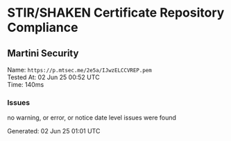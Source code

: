 # STIR/SHAKEN Certificate Repository Compliance

## Martini Security

Name: `https://p.mtsec.me/2e5a/IJwzELCCVREP.pem`\
Tested At: 02 Jun 25 00:52 UTC\
Time: 140ms

### Issues

no warning, or error, or notice date level issues were found

Generated: 02 Jun 25 01:01 UTC
